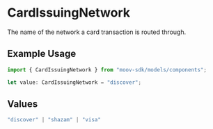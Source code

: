 # CardIssuingNetwork

The name of the network a card transaction is routed through.

## Example Usage

```typescript
import { CardIssuingNetwork } from "moov-sdk/models/components";

let value: CardIssuingNetwork = "discover";
```

## Values

```typescript
"discover" | "shazam" | "visa"
```